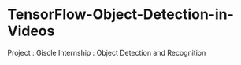 # TensorFlow-Object-Detection-in-Videos

Project : Giscle Internship : Object Detection and Recognition 
 
